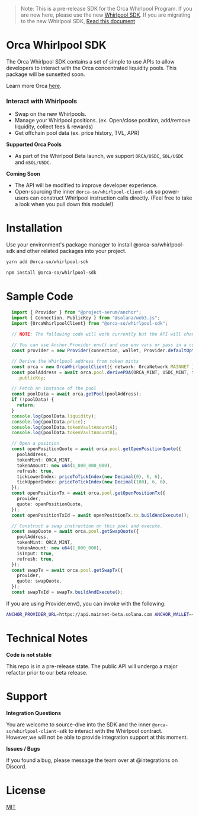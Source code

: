 > Note: This is a pre-release SDK for the Orca Whirlpool Program. If you are new here, please use the new [Whirlpool SDK](https://github.com/orca-so/whirlpools). 
> If you are migrating to the new Whirlpool SDK, [Read this document](https://orca-so.gitbook.io/orca-developer-portal/whirlpools/environment-setup/migrating-from-v0-sdk)



# Orca Whirlpool SDK

The Orca Whirlpool SDK contains a set of simple to use APIs to allow developers to interact with the Orca concentrated liquidity pools.
This package will be sunsetted soon.

Learn more Orca [here](https://docs.orca.so).

### Interact with Whirlpools

- Swap on the new Whirlpools.
- Manage your Whirlpool positions. (ex. Open/close position, add/remove liquidity, collect fees & rewards)
- Get offchain pool data (ex. price history, TVL, APR)

**Supported Orca Pools**

- As part of the Whirlpool Beta launch, we support `ORCA/USDC`, `SOL/USDC` and `mSOL/USDC`.

**Coming Soon**

- The API will be modified to improve developer experience.
- Open-sourcing the inner `@orca-so/whirlpool-client-sdk` so power-users can construct Whirlpool instruction calls directly. (Feel free to take a look when you pull down this module!)

# Installation

Use your environment's package manager to install @orca-so/whirlpool-sdk and other related packages into your project.

```bash
yarn add @orca-so/whirlpool-sdk
```

```bash
npm install @orca-so/whirlpool-sdk
```

# Sample Code

```typescript
  import { Provider } from "@project-serum/anchor";
  import { Connection, PublicKey } from "@solana/web3.js";
  import {OrcaWhirlpoolClient} from "@orca-so/whirlpool-sdk";
  
  // NOTE: The following code will work currently but the API will change in upcoming releases.

  // You can use Anchor.Provider.env() and use env vars or pass in a custom Wallet implementation to do signing
  const provider = new Provider(connection, wallet, Provider.defaultOptions());

  // Derive the Whirlpool address from token mints
  const orca = new OrcaWhirlpoolClient({ network: OrcaNetwork.MAINNET });
  const poolAddress = await orca.pool.derivePDA(ORCA_MINT, USDC_MINT, false)
    .publicKey;

  // Fetch an instance of the pool
  const poolData = await orca.getPool(poolAddress);
  if (!poolData) {
    return;
  }
  console.log(poolData.liquidity);
  console.log(poolData.price);
  console.log(poolData.tokenVaultAmountA);
  console.log(poolData.tokenVaultAmountB);

  // Open a position
  const openPositionQuote = await orca.pool.getOpenPositionQuote({
    poolAddress,
    tokenMint: ORCA_MINT,
    tokenAmount: new u64(1_000_000_000),
    refresh: true,
    tickLowerIndex: priceToTickIndex(new Decimal(0), 6, 6),
    tickUpperIndex: priceToTickIndex(new Decimal(100), 6, 6),
  });
  const openPositionTx = await orca.pool.getOpenPositionTx({
    provider,
    quote: openPositionQuote,
  });
  const openPositionTxId = await openPositionTx.tx.buildAndExecute();

  // Construct a swap instruction on this pool and execute.
  const swapQuote = await orca.pool.getSwapQuote({
    poolAddress,
    tokenMint: ORCA_MINT,
    tokenAmount: new u64(1_000_000),
    isInput: true,
    refresh: true,
  });
  const swapTx = await orca.pool.getSwapTx({
    provider,
    quote: swapQuote,
  });
  const swapTxId = swapTx.buildAndExecute();
```

If you are using Provider.env(), you can invoke with the following:
```bash
ANCHOR_PROVIDER_URL=https://api.mainnet-beta.solana.com ANCHOR_WALLET=<Path to your keypair> ts-node <Path to file>.ts
```

# Technical Notes

**Code is not stable**

This repo is in a pre-release state. The public API will undergo a major refactor prior to our beta release.

# Support

**Integration Questions**

You are welcome to source-dive into the SDK and the inner `@orca-so/whirlpool-client-sdk` to interact with the Whirlpool contract. However,we will not be able to provide integration support at this moment.

**Issues / Bugs**

If you found a bug, please message the team over at @integrations on Discord.

# License

[MIT](https://choosealicense.com/licenses/mit/)
